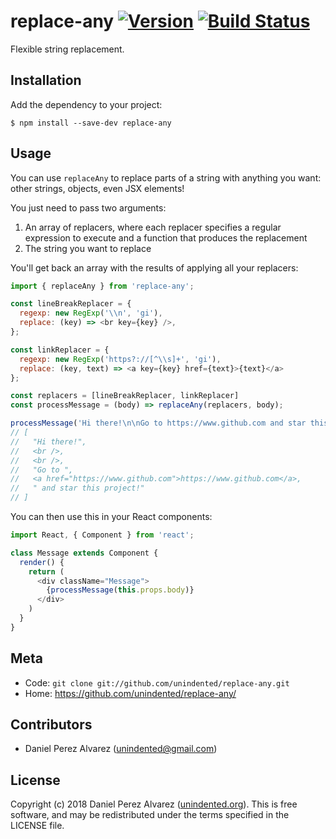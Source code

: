 # replace-any [![Version](https://img.shields.io/npm/v/replace-any.svg)](https://www.npmjs.com/package/replace-any) [![Build Status](https://img.shields.io/travis/unindented/replace-any.svg)](http://travis-ci.org/unindented/replace-any)

Flexible string replacement.


## Installation

Add the dependency to your project:

```
$ npm install --save-dev replace-any
```


## Usage

You can use `replaceAny` to replace parts of a string with anything you want: other strings, objects, even JSX elements!

You just need to pass two arguments:

1. An array of replacers, where each replacer specifies a regular expression to execute and a function that produces the replacement
2. The string you want to replace

You'll get back an array with the results of applying all your replacers:

```js
import { replaceAny } from 'replace-any';

const lineBreakReplacer = {
  regexp: new RegExp('\\n', 'gi'),
  replace: (key) => <br key={key} />,
};

const linkReplacer = {
  regexp: new RegExp('https?://[^\\s]+', 'gi'),
  replace: (key, text) => <a key={key} href={text}>{text}</a>
};

const replacers = [lineBreakReplacer, linkReplacer]
const processMessage = (body) => replaceAny(replacers, body);

processMessage('Hi there!\n\nGo to https://www.github.com and star this project!')
// [
//   "Hi there!",
//   <br />,
//   <br />,
//   "Go to ",
//   <a href="https://www.github.com">https://www.github.com</a>,
//   " and star this project!"
// ]
```

You can then use this in your React components:

```js
import React, { Component } from 'react';

class Message extends Component {
  render() {
    return (
      <div className="Message">
        {processMessage(this.props.body)}
      </div>
    )
  }
}
```


## Meta

* Code: `git clone git://github.com/unindented/replace-any.git`
* Home: <https://github.com/unindented/replace-any/>


## Contributors

* Daniel Perez Alvarez ([unindented@gmail.com](mailto:unindented@gmail.com))


## License

Copyright (c) 2018 Daniel Perez Alvarez ([unindented.org](https://unindented.org/)). This is free software, and may be redistributed under the terms specified in the LICENSE file.
